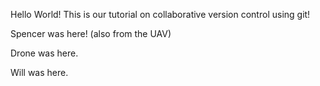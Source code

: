 Hello World! This is our tutorial on collaborative version control using git!

Spencer was here! (also from the UAV)

Drone was here.

Will was here.


